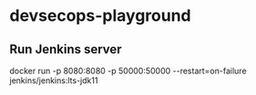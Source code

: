 # devsecops-playground

## Run Jenkins server
docker run -p 8080:8080 -p 50000:50000 --restart=on-failure jenkins/jenkins:lts-jdk11
